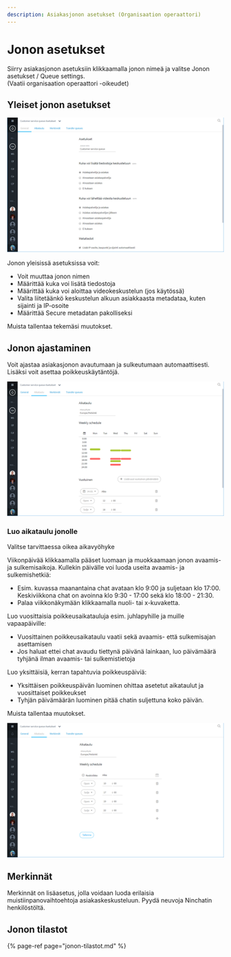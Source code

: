 ```yaml
---
description: Asiakasjonon asetukset (Organisaation operaattori)
---
```


# Jonon asetukset

Siirry asiakasjonon asetuksiin klikkaamalla jonon nimeä ja valitse Jonon asetukset / Queue settings.  
\(Vaatii organisaation operaattori -oikeudet\)

## Yleiset jonon asetukset

![Asiakasjonon asetukset - Yleiset](../.gitbook/assets/queue-settings.png)

Jonon yleisissä asetuksissa voit:

* Voit muuttaa jonon nimen
* Määrittää kuka voi lisätä tiedostoja
* Määrittää kuka voi aloittaa videokeskustelun \(jos käytössä\)
* Valita liitetäänkö keskustelun alkuun asiakkaasta metadataa, kuten sijainti ja IP-osoite
* Määrittää Secure metadatan pakolliseksi

Muista tallentaa tekemäsi muutokset.

## Jonon ajastaminen

Voit ajastaa asiakasjonon avautumaan ja sulkeutumaan automaattisesti. Lisäksi voit asettaa poikkeuskäytäntöjä.

![Asiakasjonon asetukset - Aikataulu](../.gitbook/assets/queue-settings-schdule1.png)

### Luo aikataulu jonolle

Valitse tarvittaessa oikea aikavyöhyke

Viikonpäivää klikkaamalla pääset luomaan ja muokkaamaan jonon avaamis- ja sulkemisaikoja. Kullekin päivälle voi luoda useita avaamis- ja sulkemishetkiä:

* Esim. kuvassa maanantaina chat avataan klo 9:00 ja suljetaan klo 17:00. Keskiviikkona chat on avoinna klo 9:30 - 17:00 sekä klo 18:00 - 21:30.
* Palaa viikkonäkymään klikkaamalla nuoli- tai x-kuvaketta.

Luo vuosittaisia poikkeusaikatauluja esim. juhlapyhille ja muille vapaapäiville:

* Vuosittainen poikkeusaikataulu vaatii sekä avaamis- että sulkemisajan asettamisen
* Jos haluat ettei chat avaudu tiettynä päivänä lainkaan, luo päivämäärä tyhjänä ilman avaamis- tai sulkemistietoja

Luo yksittäisiä, kerran tapahtuvia poikkeuspäiviä:

* Yksittäisen poikkeuspäivän luominen ohittaa asetetut aikataulut ja vuosittaiset poikkeukset
* Tyhjän päivämäärän luominen pitää chatin suljettuna koko päivän.

Muista tallentaa muutokset.

![Asiakasjonon asetukset - P&#xE4;ivitt&#xE4;inen aikataulu](../.gitbook/assets/queue-settings-schdule.png)

## Merkinnät

Merkinnät on lisäasetus, jolla voidaan luoda erilaisia muistiinpanovaihtoehtoja asiakaskeskusteluun. Pyydä neuvoja Ninchatin henkilöstöltä.

## Jonon tilastot

{% page-ref page="jonon-tilastot.md" %}




